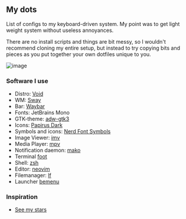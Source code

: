 ## My dots
List of configs to my keyboard-driven system. My point was to get light weight system without useless annoyances.

There are no install scripts and things are bit messy, so I wouldn't recommend cloning my entire setup, but instead to try copying bits and pieces as you put together your own dotfiles unique to you.

![image](https://github.com/user-attachments/assets/648101e3-dae4-49f8-90a7-bd5ccb1a0bbb)

### Software I use
- Distro: [Void](https://voidlinux.org/)
- WM: [Sway](https://github.com/swaywm/sway)
- Bar: [Waybar](https://github.com/Alexays/Waybar)
- Fonts: JetBrains Mono
- GTK-theme: [adw-gtk3](https://github.com/lassekongo83/adw-gtk3)
- Icons: [Papirus Dark](https://github.com/PapirusDevelopmentTeam/papirus-icon-theme)
- Symbols and icons: [Nerd Font Symbols](https://www.nerdfonts.com/)
- Image Viewer: [imv](https://sr.ht/~exec64/imv/)
- Media Player: [mpv](https://mpv.io/)
- Notification daemon: [mako](https://github.com/emersion/mako)
- Terminal [foot](https://codeberg.org/dnkl/foot)
- Shell: [zsh](https://www.zsh.org/)
- Editor: [neovim](https://neovim.io/)
- Filemanager: [lf](https://github.com/gokcehan/lf)
- Launcher [bemenu](https://github.com/Cloudef/bemenu)
### Inspiration
- [See my stars](https://github.com/bitterhalt?tab=stars)
